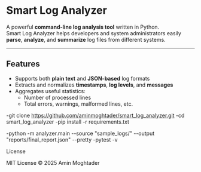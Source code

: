 
#  Smart Log Analyzer

A powerful **command-line log analysis tool** written in Python.  
Smart Log Analyzer helps developers and system administrators easily **parse**, **analyze**, and **summarize** log files from different systems.

---

## Features

- Supports both **plain text** and **JSON-based** log formats  
- Extracts and normalizes **timestamps**, **log levels**, and **messages**  
- Aggregates useful statistics:
  - Number of processed lines  
  - Total errors, warnings, malformed lines, etc.
 
-git clone https://github.com/aminmoghtader/smart_log_analyzer.git
-cd smart_log_analyzer
-pip install -r requirements.txt

-python -m analyzer.main --source "sample_logs/" --output "reports/final_report.json" --pretty
-pytest -v 

License

MIT License © 2025 Amin Moghtader
